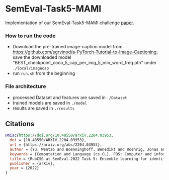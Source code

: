 # SemEval-Task5-MAMI
Implementation of our SemEval-Task5-MAMI challenge <a href="https://arxiv.org/abs/2204.03953">paper</a>.
### How to run the code
* Download the pre-trained image-caption model from https://github.com/sgrvinod/a-PyTorch-Tutorial-to-Image-Captioning, save the downloaded model "BEST_checkpoint_coco_5_cap_per_img_5_min_word_freq.pth" under `./local/imagecap`
* run `run.sh` from the beginning
### File architecture
* processed Dataset and features are saved in `./Dataset`
* trained models are saved in `./model`
* results are saved in `./results`

## Citations
```bibtex
@misc{https://doi.org/10.48550/arxiv.2204.03953,
  doi = {10.48550/ARXIV.2204.03953},
  url = {https://arxiv.org/abs/2204.03953},
  author = {Yu, Wentao and Boenninghoff, Benedikt and Roehrig, Jonas and Kolossa, Dorothea},
  keywords = {Computation and Language (cs.CL), FOS: Computer and information sciences, FOS: Computer and information sciences},
  title = {RubCSG at SemEval-2022 Task 5: Ensemble learning for identifying misogynous MEMEs},
  publisher = {arXiv},
  year = {2022}
}

```
